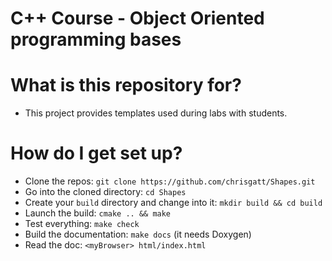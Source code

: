 C++ Course - Object Oriented programming bases
==============================================


# What is this repository for?
* This project provides templates used during labs with students.

# How do I get set up?

* Clone the repos: `git clone https://github.com/chrisgatt/Shapes.git`
* Go into the cloned directory: `cd Shapes`
* Create your `build` directory and change into it: `mkdir build && cd build`
* Launch the build: `cmake .. && make`
* Test everything: `make check`
* Build the documentation: `make docs` (it needs Doxygen)
* Read the doc: `<myBrowser> html/index.html`

